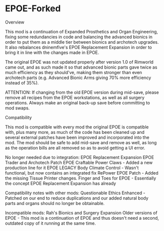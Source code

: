 # EPOE-Forked

Overview

This mod is a continuation of Expanded Prosthetics and Organ Engineering, fixing some redundancies in code and balancing the advanced bionics in order to put them as a middle tier between bionics and archotech upgrades.
It also rebalances dninemfive's EPOE Replacement Expansion in order to bring it in line with the changes made in EPOE.

The original EPOE was not updated properly after version 1.0 of Rimworld came out, and as such made it so that advanced bionic parts gave twice as much efficiency as they should've, making them stronger than even archotech parts (e.g. Advanced Bionic Arms giving 70% more efficiency instead of 35%).

ATTENTION:
If changing from the old EPOE version during mid-save, please remove all recipes from the EPOE workstations, as well as all surgery operations. Always make an original back-up save before committing to mod swaps.

Compatibility

This mod is compatible with every mod the original EPOE is compatible with, plus many more, as much of the code has been cleaned up and several external patches have been improved and incorporated into the mod.
The mod should be safe to add mid-save and remove as well, as long as the operation bills are all removed so as to avoid getting a UI error.

No longer needed due to integration:
EPOE Replacement Expansion
EPOE Trader and Archotech Patch
EPOE Craftable Power Claws - Added a new production line for it
EPOE LEGACY Body Climate Control - Wasn't functional, but now contains an integrated fix
RePower EPOE Patch - Added the missing Tissue Printer changes.
Finger and Toes for EPOE - Essentially the concept EPOE Replacement Expansion has already

Compatibility notes with other mods:
Questionable Ethics Enhanced - Patched on our end to reduce duplications and our added natural body parts and organs should no longer be obtainable.

Incompatible mods:
Rah's Bionics and Surgery Expansion
Older versions of EPOE - This mod is a continuation of EPOE and thus doesn't need a second, outdated copy of it running at the same time.
